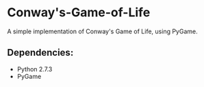 # Conway's-Game-of-Life
A simple implementation of Conway's Game of Life, using PyGame.

## Dependencies:
  - Python 2.7.3
  - PyGame
